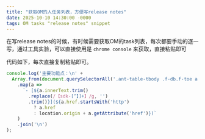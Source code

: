 ```yaml
---
title: "获取OM的人任务列表，方便写release notes"
date: 2025-10-10 14:30:00 -0000
tags: OM tasks "release notes" snippet
---
```


在写release notes的时候，有时候需要获取OM的task列表，每次都要手动的逐一写，通过工具实验，可以直接使用是 `chrome console` 来获取，直接粘贴即可

<!--more-->

代码如下，每次直接复制粘贴即可。

```js
console.log('主要功能点：\n' +
  Array.from(document.querySelectorAll('.ant-table-tbody .f-db.f-toe a'))
    .map(a =>
      `- [${a.innerText.trim()
        .replace(/【sdk-[^】]+】/g, '')
        .trim()}](${a.href.startsWith('http')
          ? a.href
          : location.origin + a.getAttribute('href')})`
    )
    .join('\n')
);

```
